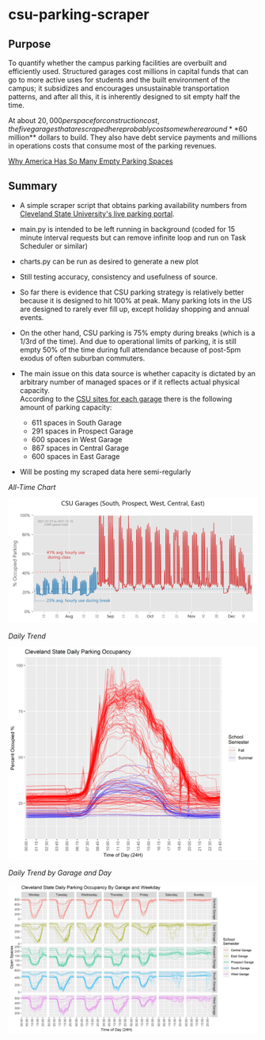 # csu-parking-scraper
## Purpose

To quantify whether the campus parking facilities are overbuilt and efficiently used. Structured garages cost millions in capital
funds that can go to more active uses for students and the built environment of the campus;
it subsidizes and encourages unsustainable transportation patterns, and after all this, it is inherently designed to
sit empty half the time.

At about $20,000 per space for construction cost, the five garages that are scraped here probably cost
somewhere around **$60 million** dollars to build. They also have debt service payments and millions in operations costs
that consume most of the parking revenues. 


[Why America Has So Many Empty Parking Spaces](https://www.mentalfloss.com/article/503014/why-america-has-so-many-empty-parking-spaces)

## Summary 
* A simple scraper script that obtains parking availability numbers from 
[Cleveland State University's live parking portal](http://parkingspaces.csuohio.edu/).

* main.py is intended to be left running in background (coded for 15 minute interval requests but can remove infinite loop and run on Task Scheduler or similar)
* charts.py can be run as desired to generate a new plot
* Still testing accuracy, consistency and usefulness of source.
* So far there is evidence that CSU parking strategy is relatively better because it is designed to hit 100% at peak. 
Many parking lots in the US are designed to rarely ever fill up, except holiday shopping and annual events.
* On the other hand, CSU parking is 75% empty during breaks (which is a 1/3rd of the time). And due to operational
limits of parking, it is still empty 50% of the time during full attendance because of post-5pm exodus of often suburban
commuters.
    
* The main issue on this data source is whether capacity is dictated by an arbitrary number of managed spaces or if it 
  reflects actual physical capacity.  
  According to the [CSU sites for each garage](https://www.csuohio.edu/parking/west-garage) there is the following
  amount of parking capacity:
  * 611 spaces in South Garage
  * 291 spaces in Prospect Garage
  * 600 spaces in West Garage
  * 867 spaces in Central Garage
  * 600 spaces in East Garage

* Will be posting my scraped data here semi-regularly

*All-Time Chart*

![Example](/exports/ex1.png)

*Daily Trend*

![Example](/exports/DailyCycle_R.png)

*Daily Trend by Garage and Day*

![Example](/exports/GarageBreakdown_R.png)
